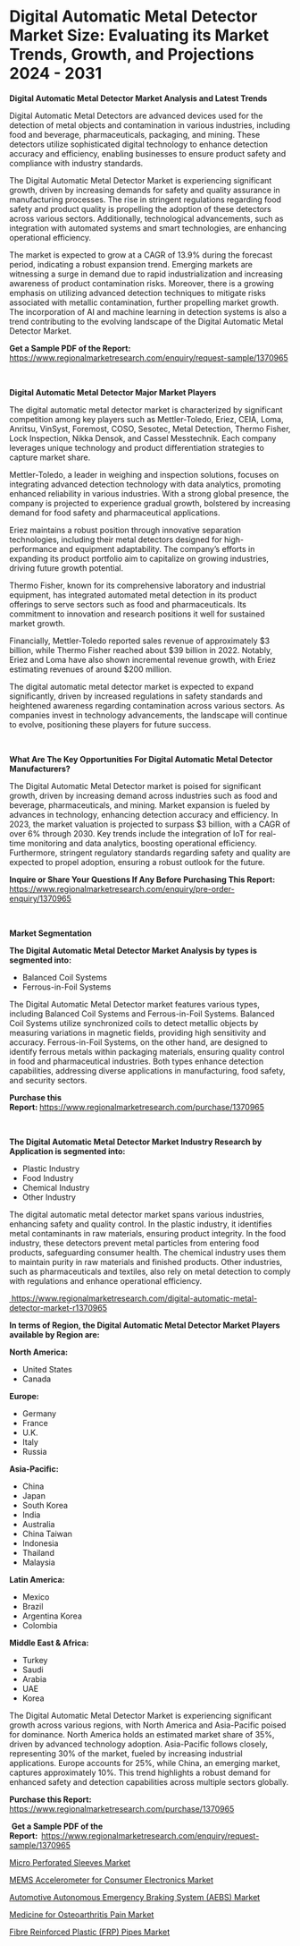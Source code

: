 <p><h1>Digital Automatic Metal Detector Market Size: Evaluating its Market Trends, Growth, and Projections 2024 - 2031</h1></p><p><strong>Digital Automatic Metal Detector Market Analysis and Latest Trends</strong></p>
<p><p>Digital Automatic Metal Detectors are advanced devices used for the detection of metal objects and contamination in various industries, including food and beverage, pharmaceuticals, packaging, and mining. These detectors utilize sophisticated digital technology to enhance detection accuracy and efficiency, enabling businesses to ensure product safety and compliance with industry standards.</p><p>The Digital Automatic Metal Detector Market is experiencing significant growth, driven by increasing demands for safety and quality assurance in manufacturing processes. The rise in stringent regulations regarding food safety and product quality is propelling the adoption of these detectors across various sectors. Additionally, technological advancements, such as integration with automated systems and smart technologies, are enhancing operational efficiency.</p><p>The market is expected to grow at a CAGR of 13.9% during the forecast period, indicating a robust expansion trend. Emerging markets are witnessing a surge in demand due to rapid industrialization and increasing awareness of product contamination risks. Moreover, there is a growing emphasis on utilizing advanced detection techniques to mitigate risks associated with metallic contamination, further propelling market growth. The incorporation of AI and machine learning in detection systems is also a trend contributing to the evolving landscape of the Digital Automatic Metal Detector Market.</p></p>
<p><strong>Get a Sample PDF of the Report:&nbsp;</strong> <a href="https://www.regionalmarketresearch.com/enquiry/request-sample/1370965">https://www.regionalmarketresearch.com/enquiry/request-sample/1370965</a></p>
<p>&nbsp;</p>
<p><strong>Digital Automatic Metal Detector Major Market Players</strong></p>
<p><p>The digital automatic metal detector market is characterized by significant competition among key players such as Mettler-Toledo, Eriez, CEIA, Loma, Anritsu, VinSyst, Foremost, COSO, Sesotec, Metal Detection, Thermo Fisher, Lock Inspection, Nikka Densok, and Cassel Messtechnik. Each company leverages unique technology and product differentiation strategies to capture market share.</p><p>Mettler-Toledo, a leader in weighing and inspection solutions, focuses on integrating advanced detection technology with data analytics, promoting enhanced reliability in various industries. With a strong global presence, the company is projected to experience gradual growth, bolstered by increasing demand for food safety and pharmaceutical applications.</p><p>Eriez maintains a robust position through innovative separation technologies, including their metal detectors designed for high-performance and equipment adaptability. The company’s efforts in expanding its product portfolio aim to capitalize on growing industries, driving future growth potential.</p><p>Thermo Fisher, known for its comprehensive laboratory and industrial equipment, has integrated automated metal detection in its product offerings to serve sectors such as food and pharmaceuticals. Its commitment to innovation and research positions it well for sustained market growth.</p><p>Financially, Mettler-Toledo reported sales revenue of approximately $3 billion, while Thermo Fisher reached about $39 billion in 2022. Notably, Eriez and Loma have also shown incremental revenue growth, with Eriez estimating revenues of around $200 million.</p><p>The digital automatic metal detector market is expected to expand significantly, driven by increased regulations in safety standards and heightened awareness regarding contamination across various sectors. As companies invest in technology advancements, the landscape will continue to evolve, positioning these players for future success.</p></p>
<p>&nbsp;</p>
<p><strong>What Are The Key Opportunities For Digital Automatic Metal Detector Manufacturers?</strong></p>
<p><p>The Digital Automatic Metal Detector market is poised for significant growth, driven by increasing demand across industries such as food and beverage, pharmaceuticals, and mining. Market expansion is fueled by advances in technology, enhancing detection accuracy and efficiency. In 2023, the market valuation is projected to surpass $3 billion, with a CAGR of over 6% through 2030. Key trends include the integration of IoT for real-time monitoring and data analytics, boosting operational efficiency. Furthermore, stringent regulatory standards regarding safety and quality are expected to propel adoption, ensuring a robust outlook for the future.</p></p>
<p><strong>Inquire or Share Your Questions If Any Before Purchasing This Report:</strong> <a href="https://www.regionalmarketresearch.com/enquiry/pre-order-enquiry/1370965">https://www.regionalmarketresearch.com/enquiry/pre-order-enquiry/1370965</a></p>
<p>&nbsp;</p>
<p><strong>Market Segmentation</strong></p>
<p><strong>The Digital Automatic Metal Detector Market Analysis by types is segmented into:</strong></p>
<p><ul><li>Balanced Coil Systems</li><li>Ferrous-in-Foil Systems</li></ul></p>
<p><p>The Digital Automatic Metal Detector market features various types, including Balanced Coil Systems and Ferrous-in-Foil Systems. Balanced Coil Systems utilize synchronized coils to detect metallic objects by measuring variations in magnetic fields, providing high sensitivity and accuracy. Ferrous-in-Foil Systems, on the other hand, are designed to identify ferrous metals within packaging materials, ensuring quality control in food and pharmaceutical industries. Both types enhance detection capabilities, addressing diverse applications in manufacturing, food safety, and security sectors.</p></p>
<p><strong>Purchase this Report:&nbsp;</strong><a href="https://www.regionalmarketresearch.com/purchase/1370965">https://www.regionalmarketresearch.com/purchase/1370965</a></p>
<p>&nbsp;</p>
<p><strong>The Digital Automatic Metal Detector Market Industry Research by Application is segmented into:</strong></p>
<p><ul><li>Plastic Industry</li><li>Food Industry</li><li>Chemical Industry</li><li>Other Industry</li></ul></p>
<p><p>The digital automatic metal detector market spans various industries, enhancing safety and quality control. In the plastic industry, it identifies metal contaminants in raw materials, ensuring product integrity. In the food industry, these detectors prevent metal particles from entering food products, safeguarding consumer health. The chemical industry uses them to maintain purity in raw materials and finished products. Other industries, such as pharmaceuticals and textiles, also rely on metal detection to comply with regulations and enhance operational efficiency.</p></p>
<p><a href="https://www.regionalmarketresearch.com/digital-automatic-metal-detector-market-r1370965">&nbsp;https://www.regionalmarketresearch.com/digital-automatic-metal-detector-market-r1370965</a></p>
<p><strong>In terms of Region, the Digital Automatic Metal Detector Market Players available by Region are:</strong></p>
<p>
    <p> <strong> North America: </strong>
        <ul>
            <li>United States</li>
            <li>Canada</li>
        </ul>
        </p> 
    <p> <strong> Europe: </strong>
        <ul>
            <li>Germany</li>
            <li>France</li>
            <li>U.K.</li>
            <li>Italy</li>
            <li>Russia</li>
        </ul>
        </p> 
    <p> <strong> Asia-Pacific: </strong>
        <ul>
            <li>China</li>
            <li>Japan</li>
            <li>South Korea</li>
            <li>India</li>
            <li>Australia</li>
            <li>China Taiwan</li>
            <li>Indonesia</li>
            <li>Thailand</li>
            <li>Malaysia</li>
        </ul>
        </p> 
    <p> <strong> Latin America: </strong>
        <ul>
            <li>Mexico</li>
            <li>Brazil</li>
            <li>Argentina Korea</li>
            <li>Colombia</li>
        </ul>
        </p> 
    <p> <strong> Middle East & Africa: </strong>
        <ul>
            <li>Turkey</li>
            <li>Saudi</li>
            <li>Arabia</li>
            <li>UAE</li>
            <li>Korea</li>
        </ul>
    </p>
    </p>
<p><p>The Digital Automatic Metal Detector Market is experiencing significant growth across various regions, with North America and Asia-Pacific poised for dominance. North America holds an estimated market share of 35%, driven by advanced technology adoption. Asia-Pacific follows closely, representing 30% of the market, fueled by increasing industrial applications. Europe accounts for 25%, while China, an emerging market, captures approximately 10%. This trend highlights a robust demand for enhanced safety and detection capabilities across multiple sectors globally.</p></p>
<p><strong>Purchase this Report: </strong><a href="https://www.regionalmarketresearch.com/purchase/1370965">https://www.regionalmarketresearch.com/purchase/1370965</a></p>
<p>&nbsp;<strong>Get a Sample PDF of the Report:&nbsp;&nbsp;</strong><a href="https://www.regionalmarketresearch.com/enquiry/request-sample/1370965">https://www.regionalmarketresearch.com/enquiry/request-sample/1370965</a></p>
<p><strong></strong></p>
<p><p><a href="https://issuu.com/reportprime-2/docs/micro-perforated-sleeves-market-siz_700d187f0dad0a">Micro Perforated Sleeves Market</a></p><p><a href="https://github.com/RoccoManning/Market-Research-Report-List-7/blob/main/mems-accelerometer-for-consumer-electronics-market.md">MEMS Accelerometer for Consumer Electronics Market</a></p><p><a href="https://medium.com/@josephinemcguire65/automotive-autonomous-emergency-braking-system-aebs-market-size-growth-and-industry-analysis-by-ad94ff644626?postPublishedType=repub">Automotive Autonomous Emergency Braking System (AEBS) Market</a></p><p><a href="https://medium.com/@josephinemcguire65/market-forecasting-change-global-medicine-for-osteoarthritis-pain-market-dynamics-and-future-a436c3054d3c">Medicine for Osteoarthritis Pain Market</a></p><p><a href="https://issuu.com/reportprime-2/docs/fibre-reinforced-plastic-frp-pipes-_0258b1bd34f8a1">Fibre Reinforced Plastic (FRP) Pipes Market</a></p></p>